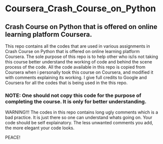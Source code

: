# Coursera_Crash_Course_on_Python
## Crash Course on Python that is offered on online learning platform Coursera. 

This repo contains all the codes that are used in various assignments in Crash Course on Python that is offered on online learning platform Coursera.
The sole purpose of this repo is to help other who is/is not taking this course better understand the working of code and behind the scene process of the code.
All the code available in this repo is copied from Coursera when i personally took this course on Coursera, and modified it with comments explaining its working.
I give full credits to Google and Coursera for all the codes that is being used in the this repo.

### NOTE: One should not copy this code for the purpose of completing the course. It is only for better understanding.

WARNING!!! 
The codes in this repo contains long ugly comments which is a bad practice. It is just there so one can understand whats going on. Your code should be self explainatory. The less unwanted comments you add, the more elegant your code looks. 


PEACE!
